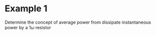 # Example 1

Determine the concept of average power from dissipate instantaneous power by a 1$\omega$ resistor 
